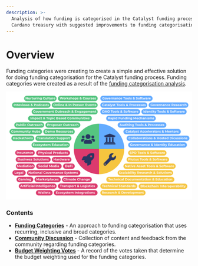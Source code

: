 ```yaml
---
description: >-
  Analysis of how funding is categorised in the Catalyst funding process for the
  Cardano treasury with suggested improvements to funding categorisation
---
```


# Overview

Funding categories were creating to create a simple and effective solution for doing funding categorisation for the Catalyst funding process. Funding categories were created as a result of the [funding categorisation analysis](https://app.gitbook.com/o/Pr76HeHUxsbctwx0OULs/s/wD0ZpGoCt4aFrCJnqaW0/).

![](<.gitbook/assets/category-proposals (3).png>)

### Contents

* [**Funding Categories**](broken-reference) - An approach to funding categorisation that uses recurring, inclusive and broad categories.
* [**Community Discussion**](broken-reference) - Collection of content and feedback from the community regarding funding categories.
* [**Budget Weighting Votes**](budget-weighting-votes/fund-8/budget-weighting-considerations.md) - A record of the votes taken that determine the budget weighting used for the funding categories.
